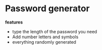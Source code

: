 # Password generator
**features**
- type the length of the password you need
- Add number letters and symbols
- everything randomly generated
